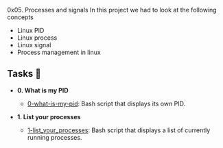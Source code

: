 0x05. Processes and signals
In this project we had to look at the following concepts
  * Linux PID
  * Linux process
  * Linux signal
  * Process management in linux

## Tasks :page_with_curl:

* **0. What is my PID**
  * [0-what-is-my-pid](./0-what-is-my-pid): Bash script that displays its own PID.

* **1. List your processes**
  * [1-list_your_processes](./1-list_your_processes): Bash script that displays a list of currently running processes.
